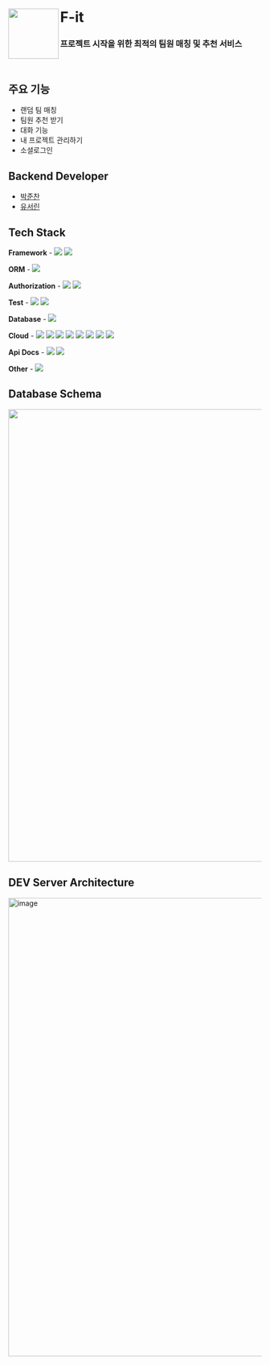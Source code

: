 # F-it <a href="https://f-it.oopy.io/"> <img src="https://github.com/Team-Crops/fit-server/assets/81281190/4798fda3-13c5-45d7-a9f8-6ed0e4df4433" align="left" width="100"></a>
### 프로젝트 시작을 위한 최적의 팀원 매칭 및 추천 서비스
<br>

## 주요 기능
- 랜덤 팀 매칭
- 팀원 추천 받기
- 대화 기능
- 내 프로젝트 관리하기
- 소셜로그인

## Backend Developer
- <a href="https://github.com/junchanpp">박준찬</a>
- <a href="https://github.com/SeorinY">유서린</a>


## Tech Stack
**Framework** - <img src="https://img.shields.io/badge/Spring Boot-6DB33F?style=for-the-social&logo=Spring Boot&logoColor=white">  <img src="https://img.shields.io/badge/Gradle-02303A?style=for-the-social&logo=Gradle&logoColor=white">

**ORM** - <img src="https://img.shields.io/badge/Spring Data JPA-6DB33F?style=for-the-social&logo=Databricks&logoColor=white">

**Authorization** - <img src="https://img.shields.io/badge/Spring Security-6DB33F?style=for-the-social&logo=springsecurity&logoColor=white">  <img src="https://img.shields.io/badge/JWT-000000?style=for-the-social&logo=JSON Web Tokens&logoColor=white">

**Test** - <img src="https://img.shields.io/badge/JUnit5-25A162?style=for-the-sociak&logo=junit5&logoColor=white"> <img src="https://img.shields.io/badge/Mockito-83a44d?style=for-the-sociak&logo=Mockito&logoColor=white">

**Database** - <img src="https://img.shields.io/badge/MariaDB-003545?style=for-the-social&logo=MariaDB&logoColor=white"> 
<!-- <img src="https://img.shields.io/badge/Redis-DC382D?style=for-the-social&logo=Redis&logoColor=white"> -->
<!-- <img src="https://img.shields.io/badge/MongoDB-234ea94b.svg?logo=mongodb&logoColor=white&style=for-the-social"> -->


**Cloud** - <img src ="https://img.shields.io/badge/AWS EC2-FF9900?style=for-the-social&logo=amazonec2&logoColor=white">  <img src ="https://img.shields.io/badge/AWS S3-569A31?style=for-the-social&logo=amazons3&logoColor=white">  <img src="https://img.shields.io/badge/AWS RDS-527FFF?style=for-the-social&logo=amazonrds&logoColor=white">
<img src="https://img.shields.io/badge/Code Deploy-569A31?style=for-the-social&logo=amazonaws&logoColor=white">  <img src="https://img.shields.io/badge/ECR-FF9900?style=for-the-social&logo=amazonaws&logoColor=white">  <img src="https://img.shields.io/badge/Route 53-8C4FFF?style=for-the-social&logo=Amazon Route 53&logoColor=white">  <img src="https://img.shields.io/badge/Docker-2496ED?style=for-the-social&logo=Docker&logoColor=white">  <img src="https://img.shields.io/badge/Docker compose-2496ED?style=for-the-social&logo=docker-compose&logoColor=white">

**Api Docs** - <img src="https://img.shields.io/badge/Swagger-85EA2D?style=for-the-social&logo=swagger&logoColor=white"> <img src="https://img.shields.io/badge/Spring REST Docs-6DB33F?style=for-the-social&logo=Spring&logoColor=white">

**Other** - <img src="https://img.shields.io/badge/Socket.io-010101?style=for-the-social&logo=Socket.io&logoColor=white"> 

## Database Schema
<img src="https://github.com/Team-Crops/fit-server/assets/81281190/3ccd89b8-ddb0-4c07-b13b-7fda922f568b" width="900">

## DEV Server Architecture
<img width="912" alt="image" src="https://github.com/Team-Crops/fit-server/assets/81281190/48f262dd-f161-4726-ac78-da0d694fd91f">

